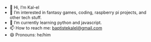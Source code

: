 - 👋 Hi, I’m Kal-el
- 👀 I’m interested in fantasy games, coding, raspberry pi projects, and other tech stuff.
- 🌱 I’m currently learning python and javascript.
- 📫 How to reach me: baptistekalel@gmail.com
- 😄 Pronouns: he/him

<!---
Kalelium/Kalelium is a ✨ special ✨ repository because its `README.md` (this file) appears on your GitHub profile.
You can click the Preview link to take a look at your changes.
--->

